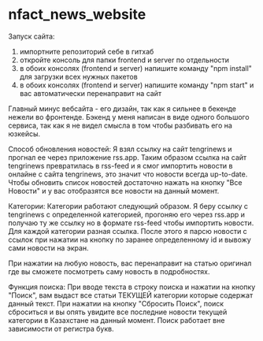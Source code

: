 # nfact_news_website

Запуск сайта:
1) импортните репозиторий себе в гитхаб
2) откройте консоль для папки frontend и server по отдельности
3) в обоих консолях (frontend и server) напишите команду "npm install" для загрузки всех нужных пакетов
4) в обоих консолях (frontend и server) напишите команду "npm start" и вас автоматически перенаправит на сайт

Главный минус вебсайта - его дизайн, так как я сильнее в бекенде нежели во фронтенде. Бэкенд у меня написан в виде одного большого сервиса, так как я не видел смысла в том чтобы разбивать его на юзкейсы.

Способ обновления новостей:
Я взял ссылку на сайт tengrinews и прогнал ее через приложение rss.app. Таким образом ссылка на сайт tengrinews превратилась в rss-feed и я смог импортить новости в онлайне с сайта tengrinews, это значит что новости всегда up-to-date. Чтобы обновить список новостей достаточно нажать на кнопку "Все Новости" и у вас отобразятся все новости на данный момент.

Категории:
Категории работают следующий образом. Я беру ссылку с tengrinews с определенной категорией, прогоняю его через rss.app и получаю ту же ссылку но в формате rss-feed чтобы импортить новости. Для каждой категории разная ссылка. После этого я парсю новости с ссылок при нажатии на кнопку по заранее определенному id и вывожу сами новости на экран.

При нажатии на любую новость, вас перенаправит на статью оригинал где вы сможете посмотреть саму новость в подробностях.

Функция поиска:
При вводе текста в строку поиска и нажатии на кнопку "Поиск", вам выдаст все статьи ТЕКУЩЕЙ категории которые содержат данный текст. При нажатии на кнопку "Сбросить Поиск", поиск сброситься и вы опять увидите все последние новости текущей категории в Казахстане на данный момент. Поиск работает вне зависимости от регистра букв.

